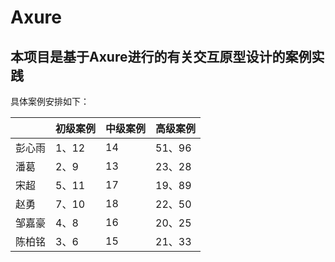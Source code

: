 # Axure
**本项目是基于Axure进行的有关交互原型设计的案例实践**
----------
具体案例安排如下：

|        | 初级案例 | 中级案例 | 高级案例 |
| ------ | -------- | -------- | -------- |
| 彭心雨 | 1、12    | 14       | 51、96   |
| 潘葛   | 2、9     | 13       | 23、28   |
| 宋超   | 5、11    | 17       | 19、89   |
| 赵勇   | 7、10    | 18       | 22、50   |
| 邹嘉豪 | 4、8     | 16       | 20、25   |
| 陈柏铭 | 3、6     | 15       | 21、33   |
